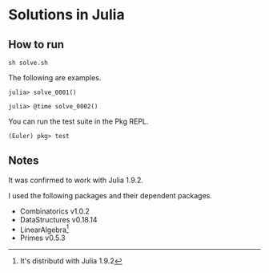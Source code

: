 # Solutions in Julia

## How to run

```console
sh solve.sh
```

The following are examples.

```console
julia> solve_0001()

julia> @time solve_0002()
```

You can run the test suite in the Pkg REPL.

```console
(Euler) pkg> test
```

## Notes

It was confirmed to work with Julia 1.9.2.

I used the following packages and their dependent packages.

- Combinatorics v1.0.2
- DataStructures v0.18.14
- LinearAlgebra[^1]
- Primes v0.5.3

[^1]: It's distributd with Julia 1.9.2
